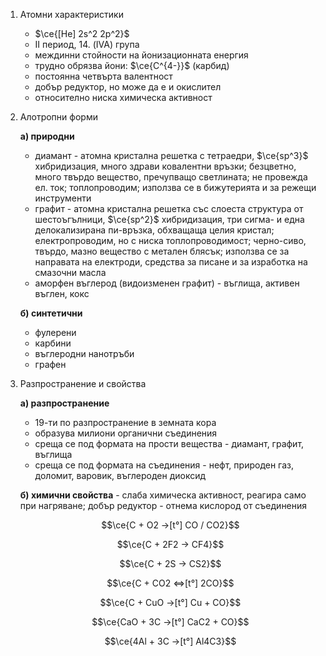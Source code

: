 1. Атомни характеристики 
	- $\ce{[He] 2s^2 2p^2}$
	- II период, 14. (IVA) група
	- междинни стойности на йонизационната енергия
	- трудно обрязва йони: $\ce{C^{4-}}$ (карбид)
	- постоянна четвърта валентност
	- добър редуктор, но може да е и окислител
	- относително ниска химическа активност 

2. Алотропни форми
	
	**а) природни**
	- диамант - атомна кристална решетка с тетраедри, $\ce{sp^3}$ хибридизация, много здрави ковалентни връзки; безцветно, много твърдо вещество, пречупващо светлината; не провежда ел. ток; топлопроводим; използва се в бижутерията и за режещи инструменти
	- графит - атомна кристална решетка със слоеста структура от шестоъгълници, $\ce{sp^2}$ хибридизация, три сигма- и една делокализирана пи-връзка, обхващаща целия кристал; електропроводим, но с ниска топлопроводимост; черно-сиво, твърдо, мазно вещество с метален блясък; използва се за направата на електроди, средства за писане и за изработка на смазочни масла
	- аморфен въглерод (видоизменен графит) - въглища, активен въглен, кокс
	
	**б) синтетични**
	- фулерени
	- карбини
	- въглеродни нанотръби
	- графен

3. Разпространение и свойства
	
	**а) разпространение**
	- 19-ти по разпространение в земната кора
	- образува милиони органични съединения
	- среща се под формата на прости вещества - диамант, графит, въглища
	- среща се под формата на съединения - нефт, природен газ, доломит, варовик, въглероден диоксид
	
	**б) химични свойства** - слаба химическа активност, реагира само при нагряване; добър редуктор - отнема кислород от съединения
	
	$$\ce{C + O2 ->[t°] CO / CO2}$$
	
	$$\ce{C + 2F2 -> CF4}$$
	
	$$\ce{C + 2S -> CS2}$$
	
	$$\ce{C + CO2 <=>[t°] 2CO}$$
	
	$$\ce{C + CuO ->[t°] Cu + CO}$$
	
	$$\ce{CaO + 3C ->[t°] CaC2 + CO}$$
	
	$$\ce{4Al + 3C ->[t°] Al4C3}$$